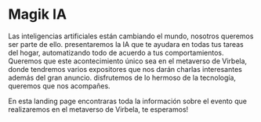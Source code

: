 # Magik IA

Las inteligencias artificiales están cambiando el mundo, nosotros queremos ser parte de ello.
presentaremos la IA que te ayudara en todas tus tareas del hogar, automatizando todo de acuerdo 
a tus comportamientos. Queremos que este acontecimiento único sea en el metaverso de Virbela, donde 
tendremos varios expositores que nos darán charlas interesantes además del gran anuncio. 
disfrutemos de lo hermoso de la tecnología, queremos que nos acompañes.

En esta landing page encontraras toda la información sobre el evento que realizaremos en el metaverso de Virbela, te esperamos!
